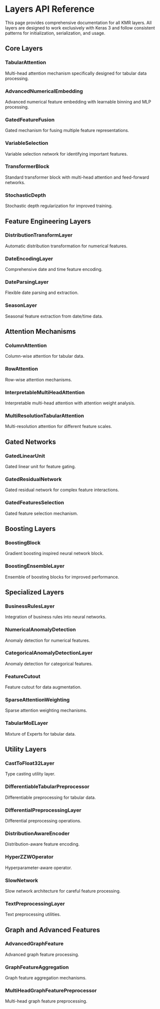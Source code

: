 # Layers API Reference

This page provides comprehensive documentation for all KMR layers. All layers are designed to work exclusively with Keras 3 and follow consistent patterns for initialization, serialization, and usage.

## Core Layers

### TabularAttention
Multi-head attention mechanism specifically designed for tabular data processing.

### AdvancedNumericalEmbedding
Advanced numerical feature embedding with learnable binning and MLP processing.

### GatedFeatureFusion
Gated mechanism for fusing multiple feature representations.

### VariableSelection
Variable selection network for identifying important features.

### TransformerBlock
Standard transformer block with multi-head attention and feed-forward networks.

### StochasticDepth
Stochastic depth regularization for improved training.

## Feature Engineering Layers

### DistributionTransformLayer
Automatic distribution transformation for numerical features.

### DateEncodingLayer
Comprehensive date and time feature encoding.

### DateParsingLayer
Flexible date parsing and extraction.

### SeasonLayer
Seasonal feature extraction from date/time data.

## Attention Mechanisms

### ColumnAttention
Column-wise attention for tabular data.

### RowAttention
Row-wise attention mechanisms.

### InterpretableMultiHeadAttention
Interpretable multi-head attention with attention weight analysis.

### MultiResolutionTabularAttention
Multi-resolution attention for different feature scales.

## Gated Networks

### GatedLinearUnit
Gated linear unit for feature gating.

### GatedResidualNetwork
Gated residual network for complex feature interactions.

### GatedFeaturesSelection
Gated feature selection mechanism.

## Boosting Layers

### BoostingBlock
Gradient boosting inspired neural network block.

### BoostingEnsembleLayer
Ensemble of boosting blocks for improved performance.

## Specialized Layers

### BusinessRulesLayer
Integration of business rules into neural networks.

### NumericalAnomalyDetection
Anomaly detection for numerical features.

### CategoricalAnomalyDetectionLayer
Anomaly detection for categorical features.

### FeatureCutout
Feature cutout for data augmentation.

### SparseAttentionWeighting
Sparse attention weighting mechanisms.

### TabularMoELayer
Mixture of Experts for tabular data.

## Utility Layers

### CastToFloat32Layer
Type casting utility layer.

### DifferentiableTabularPreprocessor
Differentiable preprocessing for tabular data.

### DifferentialPreprocessingLayer
Differential preprocessing operations.

### DistributionAwareEncoder
Distribution-aware feature encoding.

### HyperZZWOperator
Hyperparameter-aware operator.

### SlowNetwork
Slow network architecture for careful feature processing.

### TextPreprocessingLayer
Text preprocessing utilities.

## Graph and Advanced Features

### AdvancedGraphFeature
Advanced graph feature processing.

### GraphFeatureAggregation
Graph feature aggregation mechanisms.

### MultiHeadGraphFeaturePreprocessor
Multi-head graph feature preprocessing.
